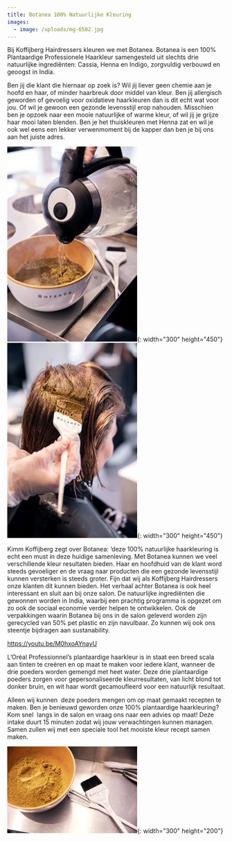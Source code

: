 ```yaml
---
title: Botanea 100% Natuurlijke Kleuring
images:
  - image: /uploads/mg-6502.jpg
---
```


Bij Koffijberg Hairdressers kleuren we met Botanea. Botanea is een 100% Plantaardige Professionele Haarkleur samengesteld uit slechts drie natuurlijke ingrediënten: Cassia, Henna en Indigo, zorgvuldig verbouwd en geoogst in India.

Ben jij die klant die hiernaar op zoek is? Wil jij liever geen chemie aan je hoofd en haar, of minder haarbreuk door middel van kleur. Ben jij allergisch geworden of gevoelig voor oxidatieve haarkleuren dan is dit echt wat voor jou. Of wil je gewoon een gezonde levensstijl erop nahouden. Misschien ben je opzoek naar een mooie natuurlijke of warme kleur, of wil jij je grijze haar mooi laten blenden. Ben je het thuiskleuren met Henna zat en wil je ook wel eens een lekker verwenmoment bij de kapper dan ben je bij ons aan het juiste adres.

![](/uploads/kapper-amsterdam-henna-botanea-klein.jpg){: width="300" height="450"}![](/uploads/kapper-amsterdam-henna-botanea-klein2.jpg){: width="300" height="450"}

Kimm Koffijberg zegt over Botanea: ‘deze 100% natuurlijke haarkleuring is echt een must in deze huidige samenleving. Met Botanea kunnen we veel verschillende kleur resultaten bieden. Haar en hoofdhuid van de klant word steeds gevoeliger en de vraag naar producten die een gezonde levensstijl kunnen versterken is steeds groter. Fijn dat wij als Koffijberg Hairdressers onze klanten dit kunnen bieden. Het verhaal achter Botanea is ook heel interessant en sluit aan bij onze salon. De natuurlijke ingrediënten die gewonnen worden in India, waarbij een prachtig programma is opgezet om zo ook de sociaal economie verder helpen te ontwikkelen. Ook de verpakkingen waarin Botanea bij ons in de salon geleverd worden zijn gerecycled van 50% pet plastic en zijn navulbaar. Zo kunnen wij ook ons steentje bijdragen aan sustanability.

https://youtu.be/M0hxoAYnayU

L’Oréal Professionnel’s plantaardige haarkleur is in staat een breed scala aan tinten te creëren en op maat te maken voor iedere klant, wanneer de drie poeders worden gemengd met heet water. Deze drie plantaardige poeders zorgen voor gepersonaliseerde kleurresultaten, van licht blond tot donker bruin, en wit haar wordt gecamoufleerd voor een natuurlijk resultaat.

Alleen wij kunnen &nbsp;deze poeders mengen om op maat gemaakt recepten te maken. Ben je benieuwd geworden onze 100% plantaardige haarkleuring? Kom snel&nbsp; langs in de salon en vraag ons naar een advies op maat\! Deze intake duurt 15 minuten zodat wij jouw verwachtingen kunnen managen. Samen zullen wij met een speciale tool het mooiste kleur recept samen maken.

![](/uploads/kapper-amsterdam-henna-botanea-klein3.jpg){: width="300" height="200"}

&nbsp;
